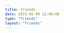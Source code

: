 ```yaml
---
title: friends
date: 2023-05-09 12:00:00
type: "friends"
layout: "friends"
---
```


<!-- # 友链交换
想要交换友链的小伙伴，欢迎在留言板留言，留言格式：
* **名称：**你的博客名称
* **地址：**你的博客地址
* **简介：**一句话简介
* **头像：**你的头像地址

例如我的博客友链，大家可以加到自己博客里哦：
* **名称：**spicypig

* **地址：**https://www.spicypig.top

  
